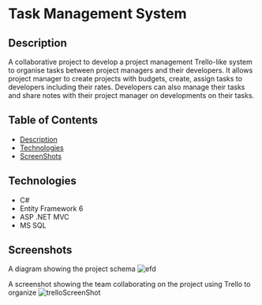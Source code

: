 # Task Management System


## Description
A collaborative project to develop a project management Trello-like system to organise tasks between project managers and their developers. It allows project manager to create projects with budgets, create, assign tasks to developers including their rates. 
Developers can also manage their tasks and share notes with their project manager on developments on their tasks.


## Table of Contents
* [Description](#Description)
* [Technologies](#Technologies)
* [ScreenShots](#ScreenShots)

## Technologies
* C#
* Entity Framework 6
* ASP .NET MVC
* MS SQL

## Screenshots
A diagram showing the project schema
![efd](https://user-images.githubusercontent.com/39823662/84033118-fb379d00-a95d-11ea-9651-a28241138c60.jpg)

A screenshot showing the team collaborating on the project using Trello to organize
![trelloScreenShot](https://user-images.githubusercontent.com/39823662/84033808-11922880-a95f-11ea-9f49-14d85e99c2ca.png)
